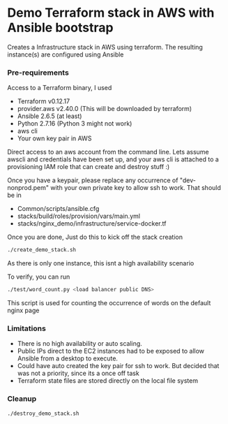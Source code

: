 # Demo Terraform stack in AWS with Ansible bootstrap

Creates a Infrastructure stack in AWS using terraform.
The resulting instance(s) are configured using Ansible

### Pre-requirements
Access to a Terraform binary, I used 
+ Terraform v0.12.17
+ provider.aws v2.40.0 (This will be downloaded by terraform)
+ Ansible 2.6.5 (at least)
+ Python 2.7.16 (Python 3 might not work)
+ aws cli
+ Your own key pair in AWS

Direct access to an aws account from the command line. Lets assume awscli and credentials have been set up, and your aws cli is attached to a provisioning IAM role that can create and destroy stuff :)

Once you have a keypair, please replace any occurrence of "dev-nonprod.pem" with your own private key to allow ssh to work.
That should be in
+ Common/scripts/ansible.cfg
+ stacks/build/roles/provision/vars/main.yml
+ stacks/nginx_demo/infrastructure/service-docker.tf

Once you are done, Just do this to kick off the stack creation
```bash
./create_demo_stack.sh
``` 

As there is only one instance, this isnt a high availability scenario

To verify, you can run

```bash
./test/word_count.py <load balancer public DNS>
``` 
This script is used for counting the occurrence of words on the default nginx page

### Limitations
+ There is no high availability or auto scaling.
+ Public IPs direct to the EC2 instances had to be exposed to allow Ansible from a desktop to execute.
+ Could have auto created the key pair for ssh to work. But decided that was not a priority, since its a once off task
+ Terraform state files are stored directly on the local file system

### Cleanup
```bash
./destroy_demo_stack.sh
``` 